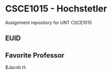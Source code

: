 # CSCE1015 - Hochstetler
Assignment repository for UNT CSCE1015
## EUID

## Favorite Professor
$Jacob H.
